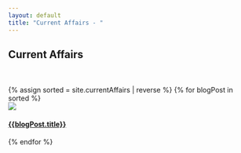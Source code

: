 ```yaml
---
layout: default
title: "Current Affairs - "
---
```


<h2>Current Affairs</h2>
<br><br>

<div class="container-fluid padding">
<div class="row text-center padding">
{% assign sorted = site.currentAffairs | reverse %}
{% for blogPost in sorted %}

<div class="col-xs-12 col-sm-6 col-md-4">
            <div class="imageText padding">
                <a href="{{blogPost.url}}" class="hvr-grow-shadow">
                <img src="assets/{{blogPost.imageurl}}" class="img-fluid">
                <span class="title"><h4>{{blogPost.title}}</h4></span>
                </a>
            </div>
                    
</div>


{% endfor %}
</div>
</div>